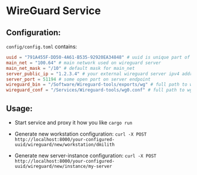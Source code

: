 # WireGuard Service


## Configuration:


`config/config.toml` contains:

```toml
uuid = "791A455F-DD50-4A61-B535-92920EA34848" # uuid is unique part of a request path
main_net = "100.64" # main network used on wireguard server
main_net_mask = "/10" # default mask for main_net
server_public_ip = "1.2.3.4" # your external wireguard server ipv4 address
server_port = 51194 # some open port on server endpoint
wireguard_bin = "/Software/Wireguard-tools/exports/wg" # full path to wg utility
wireguard_conf = "/Services/Wireguard-tools/wg0.conf" # full path to wg0.conf

```


## Usage:

- Start service and proxy it how you like
  `cargo run`

- Generate new workstation configuration:
  `curl -X POST http://localhost:8000/your-configured-uuid/wireguard/new/workstation/dmilith`

- Generate new server-instance configuration:
  `curl -X POST http://localhost:8000/your-configured-uuid/wireguard/new/instance/my-server`
